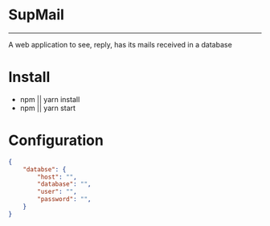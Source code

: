 # SupMail
---
A web application to see, reply, has its mails received in a database

# Install
* npm || yarn install
* npm || yarn start

# Configuration
```json
{
    "databse": {
        "host": "",
        "database": "",
        "user": "",
        "password": "",
    }
}
```